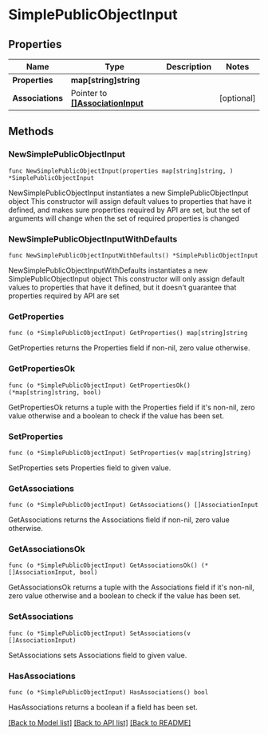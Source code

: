 # SimplePublicObjectInput

## Properties

Name | Type | Description | Notes
------------ | ------------- | ------------- | -------------
**Properties** | **map[string]string** |  | 
**Associations** | Pointer to [**[]AssociationInput**](AssociationInput.md) |  | [optional] 

## Methods

### NewSimplePublicObjectInput

`func NewSimplePublicObjectInput(properties map[string]string, ) *SimplePublicObjectInput`

NewSimplePublicObjectInput instantiates a new SimplePublicObjectInput object
This constructor will assign default values to properties that have it defined,
and makes sure properties required by API are set, but the set of arguments
will change when the set of required properties is changed

### NewSimplePublicObjectInputWithDefaults

`func NewSimplePublicObjectInputWithDefaults() *SimplePublicObjectInput`

NewSimplePublicObjectInputWithDefaults instantiates a new SimplePublicObjectInput object
This constructor will only assign default values to properties that have it defined,
but it doesn't guarantee that properties required by API are set

### GetProperties

`func (o *SimplePublicObjectInput) GetProperties() map[string]string`

GetProperties returns the Properties field if non-nil, zero value otherwise.

### GetPropertiesOk

`func (o *SimplePublicObjectInput) GetPropertiesOk() (*map[string]string, bool)`

GetPropertiesOk returns a tuple with the Properties field if it's non-nil, zero value otherwise
and a boolean to check if the value has been set.

### SetProperties

`func (o *SimplePublicObjectInput) SetProperties(v map[string]string)`

SetProperties sets Properties field to given value.


### GetAssociations

`func (o *SimplePublicObjectInput) GetAssociations() []AssociationInput`

GetAssociations returns the Associations field if non-nil, zero value otherwise.

### GetAssociationsOk

`func (o *SimplePublicObjectInput) GetAssociationsOk() (*[]AssociationInput, bool)`

GetAssociationsOk returns a tuple with the Associations field if it's non-nil, zero value otherwise
and a boolean to check if the value has been set.

### SetAssociations

`func (o *SimplePublicObjectInput) SetAssociations(v []AssociationInput)`

SetAssociations sets Associations field to given value.

### HasAssociations

`func (o *SimplePublicObjectInput) HasAssociations() bool`

HasAssociations returns a boolean if a field has been set.


[[Back to Model list]](../README.md#documentation-for-models) [[Back to API list]](../README.md#documentation-for-api-endpoints) [[Back to README]](../README.md)


